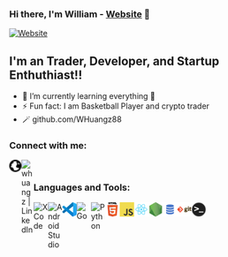 ### Hi there, I'm William - [Website] 👋

[![Website](https://img.shields.io/website?label=whuangz.xyz&style=for-the-badge&url=https%3A%2F%2Fwhuangz.xyz)](https://whuangz.xyz)

## I'm an Trader, Developer, and Startup Enthuthiast!!

- 🌱 I’m currently learning everything 🤣
- ⚡ Fun fact: I am Basketball Player and crypto trader
- 🪄 github.com/WHuangz88

### Connect with me:

[<img align="left" alt="whuangz.com" width="22px" src="https://raw.githubusercontent.com/iconic/open-iconic/master/svg/globe.svg" />][Website]
[<img align="left" alt="whuangz | LinkedIn" width="22px" src="https://cdn.jsdelivr.net/npm/simple-icons@v3/icons/linkedin.svg" />][Linkedin]

<br />

### Languages and Tools:

<img align="left" alt="XCode" width="26px" src="https://developer.apple.com/design/human-interface-guidelines/macos/images/app-icon-realistic-materials_2x.png" />
<img align="left" alt="Android Studio" width="26px" src="https://upload.wikimedia.org/wikipedia/commons/e/e3/Android_Studio_Icon_%282014-2019%29.svg" />
<img align="left" alt="Visual Studio Code" width="26px" src="https://raw.githubusercontent.com/github/explore/80688e429a7d4ef2fca1e82350fe8e3517d3494d/topics/visual-studio-code/visual-studio-code.png" />
<img align="left" alt="Go" width="26px" src="https://raw.githubusercontent.com/jmnote/z-icons/master/svg/go.svg" />
<img align="left" alt="Python" width="26px" src="https://raw.githubusercontent.com/jmnote/z-icons/master/svg/python.svg" />
<img align="left" alt="HTML5" width="26px" src="https://raw.githubusercontent.com/github/explore/80688e429a7d4ef2fca1e82350fe8e3517d3494d/topics/html/html.png" />
<img align="left" alt="JavaScript" width="26px" src="https://raw.githubusercontent.com/github/explore/80688e429a7d4ef2fca1e82350fe8e3517d3494d/topics/javascript/javascript.png" />
<img align="left" alt="React" width="26px" src="https://raw.githubusercontent.com/github/explore/80688e429a7d4ef2fca1e82350fe8e3517d3494d/topics/react/react.png" />
<img align="left" alt="Node.js" width="26px" src="https://raw.githubusercontent.com/github/explore/80688e429a7d4ef2fca1e82350fe8e3517d3494d/topics/nodejs/nodejs.png" />
<img align="left" alt="SQL" width="26px" src="https://raw.githubusercontent.com/github/explore/80688e429a7d4ef2fca1e82350fe8e3517d3494d/topics/sql/sql.png" />
<img align="left" alt="Git" width="26px" src="https://raw.githubusercontent.com/github/explore/80688e429a7d4ef2fca1e82350fe8e3517d3494d/topics/git/git.png" />
<img align="left" alt="Terminal" width="26px" src="https://raw.githubusercontent.com/github/explore/80688e429a7d4ef2fca1e82350fe8e3517d3494d/topics/terminal/terminal.png" />

<br />
<br />

[website]: https://whuangz.xyz
[linkedin]: https://linkedin.com/in/whuangz
[github]: https://github.com/WHuangz88
